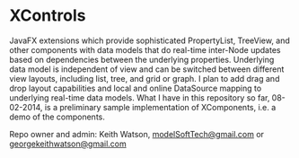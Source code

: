 XControls
=========

JavaFX extensions which provide sophisticated PropertyList, TreeView, and other components with data models that do real-time inter-Node updates based on dependencies between the underlying properties. Underlying data model is independent of view and can be switched between different view layouts, including list, tree, and grid or graph. I plan to add drag and drop layout capabilities and local and online DataSource mapping to underlying real-time data models. What I have in this repository so far, 08-02-2014, is a preliminary sample implementation of XComponents, i.e. a demo of the components.

Repo owner and admin:
Keith Watson, modelSoftTech@gmail.com or georgekeithwatson@gmail.com
